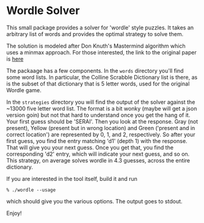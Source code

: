 # Wordle Solver

This small package provides a solver for 'wordle' style puzzles.   It takes an arbitrary list of words and provides the optimal strategy to solve them.

The solution is modeled after Don Knuth's Mastermind algorithm which uses a minmax approach.  For those interested, the link to the original paper is [here](http://www.cs.uni.edu/~wallingf/teaching/cs3530/resources/knuth-mastermind.pdf)

The packaage has a few components.  In the `words` directory you'll find some word lists.  In particular, the Colline Scrabble Dictionary list is there, as is the subset of that dictionary that is 5 letter words, used for the original Wordle game.

In the `strategies` directory you will find the output of the solver against the ~13000 five letter word list.   The format is a bit wonky (maybe will get a json version goin) but not that hard to understand once you get the hang of it.   Your first guess should be 'SERAI'.  Then you look at the response.   Gray (not present), Yellow (present but in wrong location) and Green ('present and in correct location') are represented by 0, 1, and 2, respectively.   So after your first guess, you find the entry matching 'd1' (depth 1) with the response.   That will give you your next guess.  Once you get that, you find the corresponding 'd2' entry, which will indicate your next guess, and so on.   This strategy, on average solves wordle in 4.3 guesses, across the entire dictionary.

If you are interested in the tool itself, build it and run

`% ./wordle --usage`

which should give you the various options.  The output goes to stdout.

Enjoy!